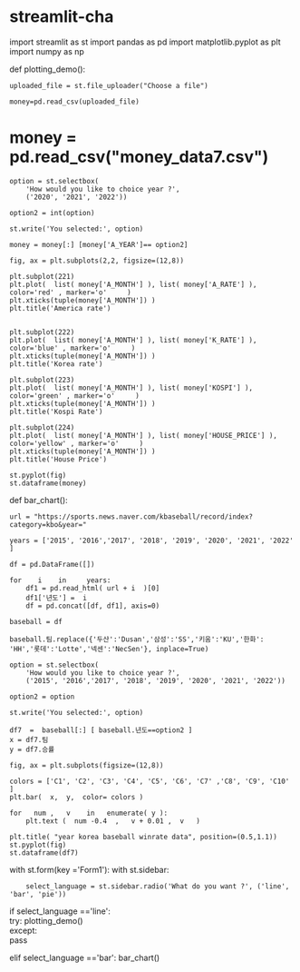 # streamlit-cha
import streamlit as st
import pandas as pd
import matplotlib.pyplot as plt
import numpy as np


def  plotting_demo():
    
    uploaded_file = st.file_uploader("Choose a file")

    money=pd.read_csv(uploaded_file)
   # money = pd.read_csv("money_data7.csv")

    option = st.selectbox(
        'How would you like to choice year ?',
        ('2020', '2021', '2022'))

    option2 = int(option)

    st.write('You selected:', option)

    money = money[:] [money['A_YEAR']== option2]

    fig, ax = plt.subplots(2,2, figsize=(12,8))

    plt.subplot(221)
    plt.plot(  list( money['A_MONTH'] ), list( money['A_RATE'] ), color='red' , marker='o'     ) 
    plt.xticks(tuple(money['A_MONTH']) )
    plt.title('America rate')


    plt.subplot(222)
    plt.plot(  list( money['A_MONTH'] ), list( money['K_RATE'] ), color='blue' , marker='o'     ) 
    plt.xticks(tuple(money['A_MONTH']) )
    plt.title('Korea rate')

    plt.subplot(223)
    plt.plot(  list( money['A_MONTH'] ), list( money['KOSPI'] ), color='green' , marker='o'     ) 
    plt.xticks(tuple(money['A_MONTH']) )
    plt.title('Kospi Rate')

    plt.subplot(224)
    plt.plot(  list( money['A_MONTH'] ), list( money['HOUSE_PRICE'] ), color='yellow' , marker='o'     ) 
    plt.xticks(tuple(money['A_MONTH']) )
    plt.title('House Price')

    st.pyplot(fig)
    st.dataframe(money)
       

def bar_chart():

    url = "https://sports.news.naver.com/kbaseball/record/index?category=kbo&year="

    years = ['2015', '2016','2017', '2018', '2019', '2020', '2021', '2022' ]

    df = pd.DataFrame([]) 

    for    i    in     years: 
        df1 = pd.read_html( url + i  )[0]
        df1['년도'] =  i 
        df = pd.concat([df, df1], axis=0)
        
    baseball = df    

    baseball.팀.replace({'두산':'Dusan','삼성':'SS','키움':'KU','한화': 'HH','롯데':'Lotte','넥센':'NecSen'}, inplace=True)
    
    option = st.selectbox(
        'How would you like to choice year ?',
        ('2015', '2016','2017', '2018', '2019', '2020', '2021', '2022'))

    option2 = option

    st.write('You selected:', option)

    df7  =  baseball[:] [ baseball.년도==option2 ]
    x = df7.팀
    y = df7.승률
    
    fig, ax = plt.subplots(figsize=(12,8))

    colors = ['C1', 'C2', 'C3', 'C4', 'C5', 'C6', 'C7' ,'C8', 'C9', 'C10' ]
    plt.bar(  x,  y,  color= colors ) 

    for   num ,   v    in   enumerate( y ):
        plt.text (  num -0.4  ,   v + 0.01 ,  v   )

    plt.title( "year korea baseball winrate data", position=(0.5,1.1))
    st.pyplot(fig)
    st.dataframe(df7)

        

with st.form(key ='Form1'):
    with st.sidebar:
        
        select_language = st.sidebar.radio('What do you want ?', ('line', 'bar', 'pie'))
        
        
if select_language =='line':           
    try:
          plotting_demo()  
    except:      
          pass

        
elif select_language =='bar':
    bar_chart()
